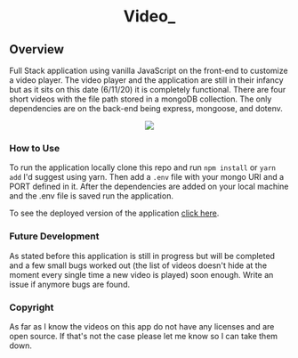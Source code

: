 # <p align="center">Video\_</p>

## Overview

Full Stack application using vanilla JavaScript on the front-end to customize a video player. The video player and the application are still in their infancy but as it sits on this date (6/11/20) it is completely functional.
There are four short videos with the file path stored in a mongoDB collection. The only dependencies are on the back-end being express, mongoose, and dotenv.

<p align="center">
<img src="./readmeIMGs/video-walkthrough.gif">
</p>

### How to Use

To run the application locally clone this repo and run `npm install` or `yarn add` I'd suggest using yarn. Then add a `.env` file with your mongo URI and a PORT defined in it. After the dependencies are added on your local machine and the .env file is saved run the application.

To see the deployed version of the application [click here](https:/vanilla-video.herokuapp.com/).

### Future Development

As stated before this application is still in progress but will be completed and a few small bugs worked out (the list of videos doesn't hide at the moment every single time a new video is played) soon enough. Write an issue if anymore bugs are found.

### Copyright

As far as I know the videos on this app do not have any licenses and are open source. If that's not the case please let me know so I can take them down.
